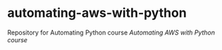 # automating-aws-with-python
Repository for Automating Python course *Automating
AWS with Python course*
